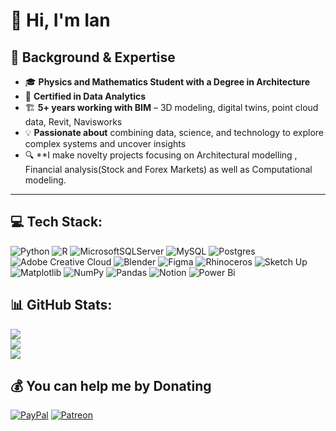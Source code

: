 # 💫 Hi, I'm Ian 

## 💼 Background & Expertise  
- 🎓 **Physics and Mathematics Student with a Degree in Architecture**  
- 📜 **Certified in Data Analytics**  
- 🏗️ **5+ years working with BIM** – 3D modeling, digital twins, point cloud data, Revit, Navisworks  
- 💡 **Passionate about** combining data, science, and technology to explore complex systems and uncover insights
- 🔍 **I make novelty projects focusing on Architectural modelling , Financial analysis(Stock and Forex Markets) as well as Computational modeling. 

---  

## 💻 Tech Stack:
![Python](https://img.shields.io/badge/python-3670A0?style=for-the-badge&logo=python&logoColor=ffdd54) ![R](https://img.shields.io/badge/r-%23276DC3.svg?style=for-the-badge&logo=r&logoColor=white) ![MicrosoftSQLServer](https://img.shields.io/badge/Microsoft%20SQL%20Server-CC2927?style=for-the-badge&logo=microsoft%20sql%20server&logoColor=white) ![MySQL](https://img.shields.io/badge/mysql-4479A1.svg?style=for-the-badge&logo=mysql&logoColor=white) ![Postgres](https://img.shields.io/badge/postgres-%23316192.svg?style=for-the-badge&logo=postgresql&logoColor=white)  ![Adobe Creative Cloud](https://img.shields.io/badge/Adobe%20Creative%20Cloud-DA1F26.svg?style=for-the-badge&logo=Adobe%20Creative%20Cloud&logoColor=white) ![Blender](https://img.shields.io/badge/blender-%23F5792A.svg?style=for-the-badge&logo=blender&logoColor=white) ![Figma](https://img.shields.io/badge/figma-%23F24E1E.svg?style=for-the-badge&logo=figma&logoColor=white)  ![Rhinoceros](https://img.shields.io/badge/Rhinoceros-801010?style=for-the-badge&logo=rhinoceros&logoColor=white) ![Sketch Up](https://img.shields.io/badge/SketchUp-005F9E?style=for-the-badge&logo=sketchup&logoColor=white)  ![Matplotlib](https://img.shields.io/badge/Matplotlib-%23ffffff.svg?style=for-the-badge&logo=Matplotlib&logoColor=black) ![NumPy](https://img.shields.io/badge/numpy-%23013243.svg?style=for-the-badge&logo=numpy&logoColor=white) ![Pandas](https://img.shields.io/badge/pandas-%23150458.svg?style=for-the-badge&logo=pandas&logoColor=white)  ![Notion](https://img.shields.io/badge/Notion-%23000000.svg?style=for-the-badge&logo=notion&logoColor=white) ![Power Bi](https://img.shields.io/badge/power_bi-F2C811?style=for-the-badge&logo=powerbi&logoColor=black) 

## 📊 GitHub Stats:
![](https://github-readme-stats.vercel.app/api/top-langs/?username=QADIPHIS&theme=dark&hide_border=false&include_all_commits=false&count_private=true&layout=compact)  
![](https://github-readme-stats.vercel.app/api?username=QADIPHIS&theme=dark&hide_border=false&include_all_commits=false&count_private=true)  
![](https://nirzak-streak-stats.vercel.app/?user=QADIPHIS&theme=dark&hide_border=false)  


## 💰 You can help me by Donating
[![PayPal](https://img.shields.io/badge/PayPal-00457C?style=for-the-badge&logo=paypal&logoColor=white)](https://paypal.me/https://paypal.me/ianmpho?country.x=ZA&locale.x=en_US) [![Patreon](https://img.shields.io/badge/Patreon-F96854?style=for-the-badge&logo=patreon&logoColor=white)](https://patreon.com/patreon.com/belletrist)  

<!-- Proudly created with GPRM ( https://gprm.itsvg.in ) -->
